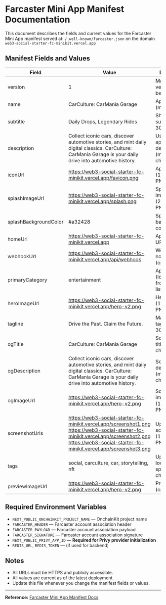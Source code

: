 # Farcaster Mini App Manifest Documentation

This document describes the fields and current values for the Farcaster Mini App manifest served at:
`/.well-known/farcaster.json` on the domain `web3-social-starter-fc-minikit.vercel.app`

## Manifest Fields and Values

| Field                  | Value                                                                                                              | Description                                      |
|------------------------|------------------------------------------------------------------------------------------------------------------|--------------------------------------------------|
| version                | 1                                                                                                                  | Manifest version (must be "1")                   |
| name                   | CarCulture: CarMania Garage                                                                                        | App name (max 32 chars)                          |
| subtitle               | Daily Drops, Legendary Rides                                                                                       | Short, catchy subtitle (max 30 chars)            |
| description            | Collect iconic cars, discover automotive stories, and mint daily digital classics. CarCulture: CarMania Garage is your daily drive into automotive history. | User-facing app description (max 170 chars)      |
| iconUrl                | https://web3-social-starter-fc-minikit.vercel.app/favicon.png                                                      | App icon (1024x1024 PNG, no alpha)               |
| splashImageUrl         | https://web3-social-starter-fc-minikit.vercel.app/splash.png                                                       | Splash/loading image (200x200 PNG)               |
| splashBackgroundColor  | #a32428                                                                                                            | Splash screen background color (hex)             |
| homeUrl                | https://web3-social-starter-fc-minikit.vercel.app                                                                  | App launch URL                                   |
| webhookUrl             | https://web3-social-starter-fc-minikit.vercel.app/api/webhook                                                      | Webhook for notifications (optional)             |
| primaryCategory        | entertainment                                                                                                      | App category (lowercase, from allowed list)      |
| heroImageUrl           | https://web3-social-starter-fc-minikit.vercel.app/hero-v2.png                                                      | Hero image (1200x630 PNG)                        |
| tagline                | Drive the Past. Claim the Future.                                                                                    | Marketing tagline (max 30 chars)                 |
| ogTitle                | CarCulture: CarMania Garage                                                                                        | Social share title (max 30 chars)                |
| ogDescription          | Collect iconic cars, discover automotive stories, and mint daily digital classics. CarCulture: CarMania Garage is your daily drive into automotive history. | Social share description (max 100 chars)         |
| ogImageUrl             | https://web3-social-starter-fc-minikit.vercel.app/hero-v2.png                                                      | Social share image (1200x630 PNG)                |
| screenshotUrls         | https://web3-social-starter-fc-minikit.vercel.app/screenshot1.png<br>https://web3-social-starter-fc-minikit.vercel.app/screenshot2.png<br>https://web3-social-starter-fc-minikit.vercel.app/screenshot3.png | Up to 3 screenshots (1284x2778px PNGs)           |
| tags                   | social, carculture, car, storytelling, nft                                                                         | Up to 5 tags, lowercase, no spaces/special chars |
| previewImageUrl        | https://web3-social-starter-fc-minikit.vercel.app/hero-v2.png                                                      | Preview image (optional)                         |

## Required Environment Variables

- `NEXT_PUBLIC_ONCHAINKIT_PROJECT_NAME` — OnchainKit project name
- `FARCASTER_HEADER` — Farcaster account association header
- `FARCASTER_PAYLOAD` — Farcaster account association payload
- `FARCASTER_SIGNATURE` — Farcaster account association signature
- `NEXT_PUBLIC_PRIVY_APP_ID` — **Required for Privy provider initialization**
- `REDIS_URL`, `REDIS_TOKEN` — (if used for backend)

## Notes
- All URLs must be HTTPS and publicly accessible.
- All values are current as of the latest deployment.
- Update this file whenever you change the manifest fields or values.

---

**Reference:** [Farcaster Mini App Manifest Docs](https://miniapps.farcaster.xyz/docs/guides/publishing) 